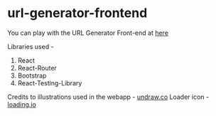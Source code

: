 # url-generator-frontend

You can play with the URL Generator Front-end at [here](https://suspicious-spence-446f0e.netlify.app/)

Libraries used -

1. React
2. React-Router
3. Bootstrap
4. React-Testing-Library

Credits 
to illustrations used in the webapp - [undraw.co](https://undraw.co/)
Loader icon - [loading.io](https://loading.io/)

